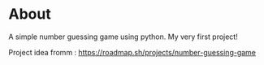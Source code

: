 # About
A simple number guessing game using python. My very first project!

Project idea fromm : 
https://roadmap.sh/projects/number-guessing-game
